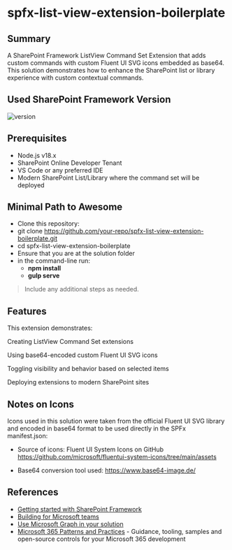 # spfx-list-view-extension-boilerplate

## Summary

A SharePoint Framework ListView Command Set Extension that adds custom commands with custom Fluent UI SVG icons embedded as base64. This solution demonstrates how to enhance the SharePoint list or library experience with custom contextual commands.

## Used SharePoint Framework Version

![version](https://img.shields.io/badge/version-1.20.0-green.svg)

## Prerequisites

- Node.js v18.x
- SharePoint Online Developer Tenant
- VS Code or any preferred IDE
- Modern SharePoint List/Library where the command set will be deployed

## Minimal Path to Awesome

- Clone this repository:
- git clone https://github.com/your-repo/spfx-list-view-extension-boilerplate.git
- cd spfx-list-view-extension-boilerplate
- Ensure that you are at the solution folder
- in the command-line run:
  - **npm install**
  - **gulp serve**

> Include any additional steps as needed.

## Features

This extension demonstrates:

Creating ListView Command Set extensions

Using base64-encoded custom Fluent UI SVG icons

Toggling visibility and behavior based on selected items

Deploying extensions to modern SharePoint sites

## Notes on Icons

Icons used in this solution were taken from the official Fluent UI SVG library and encoded in base64 format to be used directly in the SPFx manifest.json:

- Source of icons: Fluent UI System Icons on GitHub https://github.com/microsoft/fluentui-system-icons/tree/main/assets

- Base64 conversion tool used: https://www.base64-image.de/

## References

- [Getting started with SharePoint Framework](https://docs.microsoft.com/en-us/sharepoint/dev/spfx/set-up-your-developer-tenant)
- [Building for Microsoft teams](https://docs.microsoft.com/en-us/sharepoint/dev/spfx/build-for-teams-overview)
- [Use Microsoft Graph in your solution](https://docs.microsoft.com/en-us/sharepoint/dev/spfx/web-parts/get-started/using-microsoft-graph-apis)
- [Microsoft 365 Patterns and Practices](https://aka.ms/m365pnp) - Guidance, tooling, samples and open-source controls for your Microsoft 365 development
